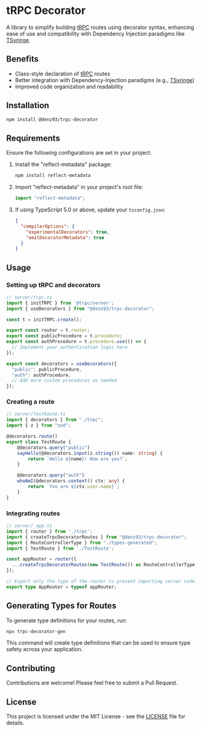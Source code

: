 # tRPC Decorator

A library to simplify building [tRPC](https://github.com/trpc/trpc) routes using decorator syntax, enhancing ease of use and compatibility with Dependency Injection paradigms like [TSyringe](https://github.com/microsoft/tsyringe).

## Benefits

- Class-style declaration of [tRPC](https://github.com/trpc/trpc) routes
- Better integration with Dependency-Injection paradigms (e.g., [TSyringe](https://github.com/microsoft/tsyringe))
- Improved code organization and readability

## Installation

```bash
npm install @denz93/trpc-decorator
```

## Requirements

Ensure the following configurations are set in your project:

1. Install the "reflect-metadata" package:
   ```bash
   npm install reflect-metadata
   ```

2. Import "reflect-metadata" in your project's root file:
   ```typescript
   import "reflect-metadata";
   ```

3. If using TypeScript 5.0 or above, update your `tsconfig.json`:
   ```json
   {
     "compilerOptions": {
       "experimentalDecorators": true,
       "emitDecoratorMetadata": true
     }
   }
   ```

## Usage

### Setting up tRPC and decorators

```typescript
// server/trpc.ts
import { initTRPC } from '@trpc/server';
import { useDecorators } from "@denz93/trpc-decorator";

const t = initTRPC.create();

export const router = t.router;
export const publicProcedure = t.procedure;
export const authProcedure = t.procedure.use(() => {
  // Implement your authentication logic here
});

export const decorators = useDecorators({
  "public": publicProcedure,
  "auth": authProcedure,
  // Add more custom procedures as needed
});
```

### Creating a route

```typescript
// server/TestRoute.ts
import { decorators } from "./trpc";
import { z } from "zod";

@decorators.route()
export class TestRoute {
    @decorators.query("public")
    sayHello(@decorators.input(z.string()) name: string) {
        return `Hello ${name}! How are you?`;
    }

    @decorators.query("auth")
    whoAmI(@decorators.context() ctx: any) {
        return `You are ${ctx.user.name}`;
    }
}
```

### Integrating routes

```typescript
// server/_app.ts
import { router } from './trpc';
import { createTrpcDecoratorRoutes } from "@denz93/trpc-decorator";
import { RouteControllerType } from "./types-generated";
import { TestRoute } from './TestRoute';

const appRouter = router({
  ...createTrpcDecoratorRoutes(new TestRoute()) as RouteControllerType
});

// Export only the type of the router to prevent importing server code on the client
export type AppRouter = typeof appRouter;
```

## Generating Types for Routes

To generate type definitions for your routes, run:

```bash
npx trpc-decorator-gen
```

This command will create type definitions that can be used to ensure type safety across your application.

## Contributing

Contributions are welcome! Please feel free to submit a Pull Request.

## License

This project is licensed under the MIT License - see the [LICENSE](LICENSE) file for details.
